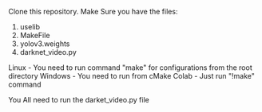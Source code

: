 Clone this repository.
Make Sure you have the files:

1. uselib
2. MakeFile
3. yolov3.weights
4. darknet_video.py

Linux -  You need to run command "make" for configurations from the root directory
Windows - You need to run from cMake
Colab - Just run "!make" command

You All need to run the darket_video.py file
